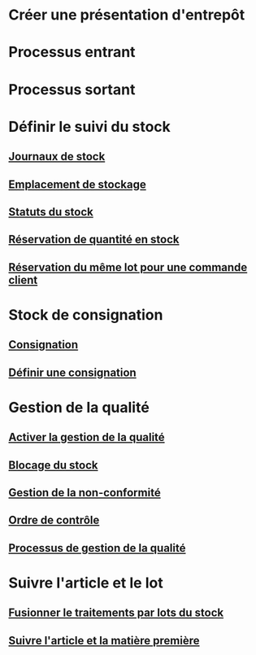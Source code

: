 # Créer une présentation d'entrepôt
# Processus entrant
# Processus sortant
# Définir le suivi du stock
## [Journaux de stock](inventory-journals.md)
## [Emplacement de stockage](inventory-locations.md)
## [Statuts du stock](inventory-statuses.md)
## [Réservation de quantité en stock](reserve-inventory-quantities.md)
## [Réservation du même lot pour une commande client](../sales-marketing/reserve-same-batch-sales-order.md)
# Stock de consignation
## [Consignation](consignment.md)
## [Définir une consignation](set-up-consignment.md)
# Gestion de la qualité
## [Activer la gestion de la qualité](enable-quality-management.md)
## [Blocage du stock](inventory-blocking.md)
## [Gestion de la non-conformité](enable-nonconformance-management.md)
## [Ordre de contrôle](quarantine-orders.md)
## [Processus de gestion de la qualité](quality-management-processes.md)
# Suivre l'article et le lot
## [Fusionner le traitements par lots du stock](merge-inventory-batches.md)
## [Suivre l'article et la matière première](trace-items-raw-materials-inventory-production-sales.md)
